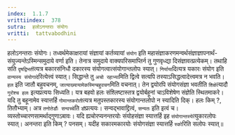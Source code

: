 ```yaml
---
index:  1.1.7
vrittiindex:  378
sutra:  हलोऽनन्तराः संयोगः
vritti:  tattvabodhini 
---
```


हलोऽनन्तराः संयोगः। तध्वर्थमेकाक्षरायां संज्ञायां कर्तव्यायां `संयोग` इति महासंज्ञाकरणमन्वर्थसंज्ञाज्ञापनार्थं-संयुज्यन्तेऽस्मिन्समुदाये वर्णा इति। तेनात्र समुदाये वाक्यपरिसमाप्तिर्न तु गुणवृध्द्या दिसंज्ञावत्प्रत्येकम्। तथाहि सति `दृषद्विभर्ती`त्यत्र बकारसंनिधौ दकारस्य संयोगत्वात्संयोगान्तलोपः स्यात्। `निर्याया`दित्यत्र यकारः संयोग इति `वान्यस्य संयोगादे`रित्येत्त्वं स्यात्। सिद्धान्ते तु `अचो रहाभ्या`मिति द्वित्वे सत्यपि तस्याऽसिद्धत्वादेत्त्वमत्र न भवति। `हल` इति जातौ बहुवचनम्, `जात्याख्यायामेकस्मिन्बहुवचन`मिति वचनात्। तेन द्वयोरपि संयोगसंज्ञा भवतीति `शिक्षे`त्यादौ `गुरोश्च हलः` इत्यप्रत्ययः सिध्यति। यत्र बहवो हलः संश्लिष्टास्तत्र द्वयोर्बहूनां चाऽविशेषेण संज्ञेति स्थितमाकरे। यदि तु बहूनामेव स्यात्तर्हि `गोमान्तकरोती`त्यत्र मतुपस्तकारस्य संयोगान्तलोपो न स्यादिति दिक्। हलः किम् ?, तितौभ्याम्। अत्र `तनोतेर्डौः सन्वच्चे`ति `डौ`प्रत्ययः। सन्वद्भावाद्द्रित्वं, `सन्यतः` इति इत्वं च। व्यस्तोच्चारणसामर्थाद्गुणाऽबावः। यदि ह्यचोरप्यनन्तरयोः संयोहसंज्ञा स्यात्तर्हि इह `संयोगान्तस्ये`त्युकारलोपः स्यात्। अनन्तरा इति किम् ? पनसम्। यदीह सकारमकारयोः संयोगसंज्ञा स्यात्तर्हि `स्को`रिति सलोपः स्यात्॥

